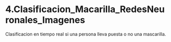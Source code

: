 # 4.Clasificacion_Macarilla_RedesNeuronales_Imagenes
Clasificacion en tiempo real si una persona lleva puesta o no una mascarilla.
